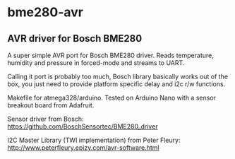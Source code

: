 # bme280-avr
## AVR driver for Bosch BME280

A super simple AVR port for Bosch BME280 driver. Reads temperature, humidity and pressure in forced-mode and streams to UART.

Calling it port is probably too much, Bosch library basically works out of the box, you just need to provide platform specific delay and i2c r/w functions.

Makefile for atmega328/arduino. Tested on Arduino Nano with a sensor breakout board from Adafruit.


Sensor driver from Bosch: https://github.com/BoschSensortec/BME280_driver

I2C Master Library (TWI implementation) from Peter Fleury: http://www.peterfleury.epizy.com/avr-software.html
